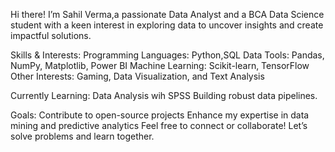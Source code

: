 Hi there!
I’m Sahil Verma,a passionate Data Analyst and a BCA Data Science student with a keen interest in exploring data to uncover insights and create impactful solutions.

Skills & Interests:
Programming Languages: Python,SQL
Data Tools: Pandas, NumPy, Matplotlib, Power BI
Machine Learning: Scikit-learn, TensorFlow
Other Interests: Gaming, Data Visualization, and Text Analysis

 Currently Learning:
Data Analysis wih SPSS
Building robust data pipelines.

 Goals:
Contribute to open-source projects
Enhance my expertise in data mining and predictive analytics
Feel free to connect or collaborate! Let’s solve problems and learn together.

